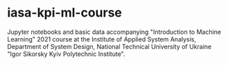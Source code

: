 # iasa-kpi-ml-course
Jupyter notebooks and basic data accompanying "Introduction to Machine Learning" 2021 course at the Institute of Applied System Analysis, Department of System Design, National Technical University of Ukraine "Igor Sikorsky Kyiv Polytechnic Institute".
